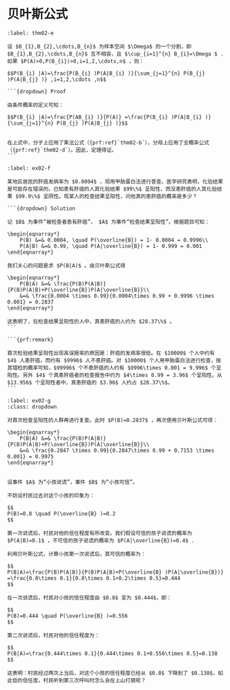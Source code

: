 # 贝叶斯公式

````{prf:theorem} 贝叶斯公式
:label: thm02-e

设 $B_{1},B_{2},\cdots,B_{n}$ 为样本空间 $\Omega$ 的一个分割，即 $B_{1},B_{2},\cdots,B_{n}$ 互不相容，且 $\cup_{i=1}^{n} B_{i}=\Omega $ .如果 $P(A)>0,P(B_{i})>0,i=1,2,\cdots,n$ ，则：

$$P(B_{i} |A)=\frac{P(B_{i} )P(A|B_{i} )}{\sum_{j=1}^{n} P(B_{j} )P(A|B_{j} )} ,i=1,2,\cdots ,n$$

```{dropdown} Proof

由条件概率的定义可知：

$$P(B_{i} |A)=\frac{P(AB_{i} )}{P(A)} =\frac{P(B_{i} )P(A|B_{i} )}{\sum_{j=1}^{n} P(B_{j} )P(A|B_{j} )}$$


在上式中，分子上应用了乘法公式（{prf:ref}`thm02-b`），分母上应用了全概率公式（{prf:ref}`thm02-d`）。因此，定理得证。
```
````

````{prf:example} 肝癌首测
:label: ex02-f

某地区居民的肝癌发病率为 $0.0004$ ，现用甲胎蛋白法进行普查。医学研究表明，化验结果是可能存在错误的。已知患有肝癌的人其化验结果 $99\%$ 呈阳性，而没患肝癌的人其化验结果 $99.9\%$ 呈阴性。现某人的检查结果呈阳性，问他真的患肝癌的概率是多少？

```{dropdown} Solution

记 $B$ 为事件“被检查者患有肝癌”， $A$ 为事件“检查结果呈阳性”。根据题目可知：

\begin{eqnarray*}
    P(B) &=& 0.0004, \quad P(\overline{B}) = 1- 0.0004 = 0.9996\\
    P(A|B) &=& 0.99, \quad P(A|\overline{B}) = 1- 0.999 = 0.001
\end{eqnarray*}

我们关心的问题是求 $P(B|A)$ 。由贝叶斯公式得

\begin{eqnarray*}
    P(B|A) &=& \frac{P(B)P(A|B)}{P(B)P(A|B)+P(\overline{B})P(A|\overline{B}}\\
    &=& \frac{0.0004 \times 0.99}{0.0004\times 0.99 + 0.9996 \times 0.001} = 0.2837
\end{eqnarray*}

这表明了，在检查结果呈阳性的人中，真患肝癌的人约为 $28.37\%$ 。
```

```{prf:remark}

首次检验结果呈阳性出现高误报率的原因是：肝癌的发病率很低。在 $10000$ 个人中约有 $4$ 人患肝癌，而约有 $9996$ 人不患肝癌。对 $10000$ 个人用甲胎蛋白法进行检查，按其错检的概率可知，$99996$ 个不患肝癌的人约有 $9996\times 0.001 = 9.996$ 个呈阳性。另外 $4$ 个真患肝癌者的检查报告中约为 $4\times 0.99 = 3.96$ 个呈阳性。从 $13.956$ 个呈阳性者中，真患肝癌的 $3.96$ 人约占 $28.37\%$。
```
````

````{prf:example} 肝癌复测
:label: ex02-g
:class: dropdown

对首次检查呈阳性的人群再进行复查。此时 $P(B)=0.2837$ ，再次使用贝叶斯公式可得：

\begin{eqnarray*}
    P(B|A) &=& \frac{P(B)P(A|B)}{P(B)P(A|B)+P(\overline{B})P(A|\overline{B}}\\
    &=& \frac{0.2847 \times 0.99}{0.2847\times 0.99 + 0.7153 \times 0.001} = 0.9975
\end{eqnarray*}

````

```{prf:example} “狼来了”

设事件 $A$ 为“小孩说谎”，事件 $B$ 为“小孩可信”。

不妨设村民过去对这个小孩的印象为：

$$
P(B)=0.8 \quad P(\overline{B} )=0.2
$$

第一次说谎后，村民对他的信任程度有所改变。我们假设可信的孩子说谎的概率为 $P(A|B)=0.1$ ，不可信的孩子说谎的概率为 $P(A|\overline{B})=0.4$ .

利用贝叶斯公式，计算小孩第一次说谎后，其可信的概率为：

$$
P(B|A)=\frac{P(B)P(A|B)}{P(B)P(A|B)+P(\overline{B} )P(A|\overline{B})} =\frac{0.8\times 0.1}{0.8\times 0.1+0.2\times 0.5}=0.444
$$

在一次说谎后，村民对小孩的信任程度由 $0.8$ 变为 $0.444$，即：

$$
P(B)=0.444 \quad P(\overline{B} )=0.556
$$

第二次说谎后，村民对他的信任程度为：

$$
P(B|A)=\frac{0.444\times 0.1}{0.444\times 0.1+0.556\times 0.5}=0.138
$$

这表明：村民经过两次上当后，对这个小孩的信任程度已经从 $0.8$ 下降到了 $0.138$，如此低的信任度，村民听到第三次呼叫时怎么会在上山打狼呢？
```




